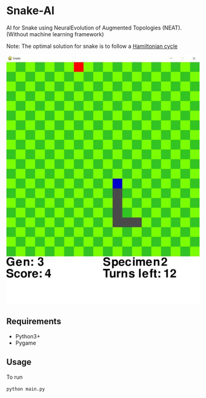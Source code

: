 # Snake-AI
AI for Snake using NeuralEvolution of Augmented Topologies (NEAT). (Without machine learning framework)

Note: The optimal solution for snake is to follow a [Hamiltonian cycle](https://en.wikipedia.org/wiki/Hamiltonian_path)

![img](/screenshots/001.jpg)

## Requirements
* Python3+
* Pygame

## Usage
To run

```
python main.py
```
